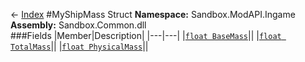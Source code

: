 ← [Index](index.md)
#MyShipMass Struct
**Namespace:** Sandbox.ModAPI.Ingame  
**Assembly:** Sandbox.Common.dll  
###Fields
|Member|Description|
|---|---|
|[`float BaseMass`](Sandbox.ModAPI.Ingame.BaseMass.md)||
|[`float TotalMass`](Sandbox.ModAPI.Ingame.TotalMass.md)||
|[`float PhysicalMass`](Sandbox.ModAPI.Ingame.PhysicalMass.md)||
